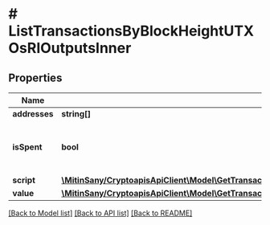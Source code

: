 # # ListTransactionsByBlockHeightUTXOsRIOutputsInner

## Properties

Name | Type | Description | Notes
------------ | ------------- | ------------- | -------------
**addresses** | **string[]** |  | [optional]
**isSpent** | **bool** | Boolean representation of is the transaction output spent |
**script** | [**\MitinSany/CryptoapisApiClient\Model\GetTransactionDetailsByTransactionHashUTXOsRIOutputsInnerScript**](GetTransactionDetailsByTransactionHashUTXOsRIOutputsInnerScript.md) |  |
**value** | [**\MitinSany/CryptoapisApiClient\Model\GetTransactionDetailsByTransactionHashUTXOsRIInputsInnerValue**](GetTransactionDetailsByTransactionHashUTXOsRIInputsInnerValue.md) |  | [optional]

[[Back to Model list]](../../README.md#models) [[Back to API list]](../../README.md#endpoints) [[Back to README]](../../README.md)
